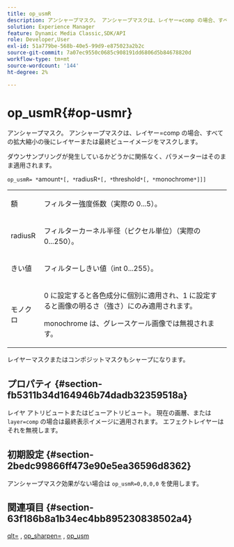 ```yaml
---
title: op_usmR
description: アンシャープマスク。 アンシャープマスクは、レイヤー=comp の場合、すべての拡大縮小の後にレイヤーまたは最終ビューイメージをマスクします。
solution: Experience Manager
feature: Dynamic Media Classic,SDK/API
role: Developer,User
exl-id: 51a779be-568b-40e5-99d9-e875023a2b2c
source-git-commit: 7a07ec9550c0685c908191dd6806d5b84678820d
workflow-type: tm+mt
source-wordcount: '144'
ht-degree: 2%

---
```


# op_usmR{#op-usmr}

アンシャープマスク。 アンシャープマスクは、レイヤー=comp の場合、すべての拡大縮小の後にレイヤーまたは最終ビューイメージをマスクします。

ダウンサンプリングが発生しているかどうかに関係なく、パラメーターはそのまま適用されます。

`op_usmR= *`amount`*[, *`radiusR`*[, *`threshold`*[, *`monochrome`*]]]`

<table id="simpletable_0697E3BCB45F41C494D93A6017ADD2BF"> 
 <tr class="strow"> 
  <td class="stentry"> <p><span class="codeph"><span class="varname"> 額 </span></span> </p></td> 
  <td class="stentry"> <p>フィルター強度係数（実際の 0...5）。 </p></td> 
 </tr> 
 <tr class="strow"> 
  <td class="stentry"> <p><span class="codeph"><span class="varname"> radiusR</span></span> </p></td> 
  <td class="stentry"> <p>フィルターカーネル半径（ピクセル単位）（実際の 0...250）。 </p></td> 
 </tr> 
 <tr class="strow"> 
  <td class="stentry"> <p><span class="codeph"><span class="varname"> きい値 </span></span> </p></td> 
  <td class="stentry"> <p>フィルターしきい値（int 0...255）。 </p></td> 
 </tr> 
 <tr class="strow"> 
  <td class="stentry"> <p>モノクロ <span class="codeph"><span class="varname"></span></span> </p></td> 
  <td class="stentry"> <p>0 に設定すると各色成分に個別に適用され、1 に設定すると画像の明るさ（強さ）にのみ適用されます。 </p> <p><span class="codeph"> <span class="varname"> monochrome</span></span> は、グレースケール画像では無視されます。 </p> </td> 
 </tr> 
</table>

レイヤーマスクまたはコンポジットマスクもシャープになります。

## プロパティ {#section-fb5311b34d164946b74dadb32359518a}

レイヤ アトリビュートまたはビューアトリビュート。 現在の画層、または `layer=comp` の場合は最終表示イメージに適用されます。 エフェクトレイヤーはそれを無視します。

## 初期設定 {#section-2bedc99866ff473e90e5ea36596d8362}

アンシャープマスク効果がない場合は `op_usmR=0,0,0,0` を使用します。

## 関連項目 {#section-63f186b8a1b34ec4bb895230838502a4}

[qlt=](../../../../../is-api/http-ref/image-serving-api-ref/c-http-protocol-reference/c-command-reference/r-is-http-qlt.md#reference-f69ed0758c784b0385d979820546d352) , [op_sharpen=](../../../../../is-api/http-ref/image-serving-api-ref/c-http-protocol-reference/c-command-reference/r-op-sharpen.md#reference-c32573230c6140f883efdaa201ea8541) , [op_usm](../../../../../is-api/http-ref/image-serving-api-ref/c-http-protocol-reference/c-command-reference/r-op-usm.md#reference-51ac75adadfe4346ab60953192d0a1aa)
